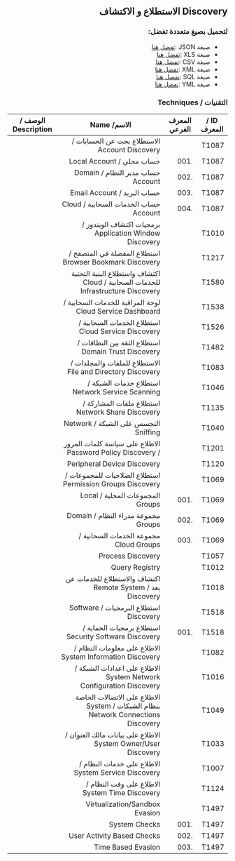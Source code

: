 <div dir="rtl" align='right'>

## Discovery الاستطلاع و الاكتشاف 


### لتحميل بصيغ متعددة تفضل:
- صيغة JSON :[تفضل هنا]() 
- صيغة XLS :[تفضل هنا]()
- صيغة CSV :[تفضل هنا]() 
- صيغة XML :[تفضل هنا]()
- صيغة SQL :[تفضل هنا]()
- صيغة YML :[تفضل هنا]()
 
### التقنيات / Techniques

| ID / المعرف | المعرف الفرعي | الاسم/ Name                                                                       | الوصف / Description |
|-------------|---------------|-----------------------------------------------------------------------------------|---------------------|
| T1087       |               | الاستطلاع بحث عن الحسابات / Account Discovery                                     |                     |
| T1087       | .001          | حساب محلي / Local Account                                                         |                     |
| T1087       | .002          | حساب مدير النظام / Domain Account                                                 |                     |
| T1087       | .003          | حساب البريد / Email Account                                                       |                     |
| T1087       | .004          | حساب الخدمات السحابية / Cloud Account                                             |                     |
| T1010       |               | برمجيات اكتشاف الويندوز / Application Window Discovery                            |                     |
| T1217       |               | استطلاع المفضلة في المتصفح / Browser Bookmark Discovery                           |                     |
| T1580       |               | اكتشاف واستطلاع البنية التحتية للخدمات السحابية / Cloud Infrastructure Discovery  |                     |
| T1538       |               | لوحة المراقبة للخدمات السحابية / Cloud Service Dashboard                          |                     |
| T1526       |               | استطلاع الخدمات السحابية / Cloud Service Discovery                                |                     |
| T1482       |               | استطلاع الثقة بين النطاقات / Domain Trust Discovery                               |                     |
| T1083       |               | الاستطلاع للملفات والمجلدات / File and Directory Discovery                        |                     |
| T1046       |               | استطلاع خدمات الشبكة / Network Service Scanning                                   |                     |
| T1135       |               | استطلاع ملفات المشاركة / Network Share Discovery                                  |                     |
| T1040       |               | التجسس على الشبكة / Network Sniffing                                              |                     |
| T1201       |               | الاطلاع على سياسة كلمات المرور / Password Policy Discovery                        |                     |
| T1120       |               | Peripheral Device Discovery                                                       |                     |
| T1069       |               | استطلاع الصلاحيات للمجموعات / Permission Groups Discovery                         |                     |
| T1069       | .001          | المجموعات المحلية / Local Groups                                                  |                     |
| T1069       | .002          | مجموعة مدراء النظام / Domain Groups                                               |                     |
| T1069       | .003          | مجموعة الخدمات السحابية / Cloud Groups                                            |                     |
| T1057       |               | Process Discovery                                                                 |                     |
| T1012       |               | Query Registry                                                                    |                     |
| T1018       |               | اكتشاف والاستطلاع للخدمات عن بعد / Remote System Discovery                        |                     |
| T1518       |               | استطلاع البرمجيات / Software Discovery                                            |                     |
| T1518       | .001          | استطلاع برمجيات الحماية / Security Software Discovery                             |                     |
| T1082       |               | الاطلاع على معلومات النظام / System Information Discovery                         |                     |
| T1016       |               | الاطلاع على اعدادات الشبكة / System Network Configuration Discovery               |                     |
| T1049       |               | الاطلاع على الاتصالات الخاصة بنظام الشبكات / System Network Connections Discovery |                     |
| T1033       |               | الاطلاع على بيانات مالك العنوان / System Owner/User Discovery                     |                     |
| T1007       |               | الاطلاع على خدمات النظام / System Service Discovery                               |                     |
| T1124       |               | الاطلاع على وقت النظام / System Time Discovery                                    |                     |
| T1497       |               | Virtualization/Sandbox Evasion                                                    |                     |
| T1497       | .001          | System Checks                                                                     |                     |
| T1497       | .002          | User Activity Based Checks                                                        |                     |
| T1497       | .003          | Time Based Evasion                                                                |                     |


</div>
